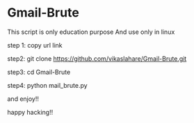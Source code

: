 # Gmail-Brute
This script is only education purpose And use only in linux

step 1: copy url link

step2: git clone https://github.com/vikaslahare/Gmail-Brute.git

step3: cd Gmail-Brute

step4: python mail_brute.py

and enjoy!!

happy hacking!!

